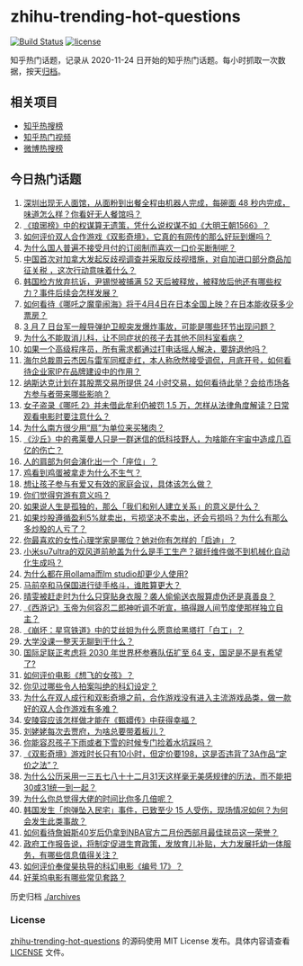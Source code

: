 # zhihu-trending-hot-questions

[![Build Status](https://github.com/justjavac/zhihu-trending-hot-questions/workflows/ci/badge.svg?branch=master)](https://github.com/justjavac/zhihu-trending-hot-questions/actions)
[![license](https://img.shields.io/github/license/justjavac/zhihu-trending-hot-questions)](https://github.com/justjavac/zhihu-trending-hot-questions/blob/master/LICENSE)

知乎热门话题，记录从 2020-11-24
日开始的知乎热门话题。每小时抓取一次数据，按天[归档](./archives)。

## 相关项目

- [知乎热搜榜](https://github.com/justjavac/zhihu-trending-top-search)
- [知乎热门视频](https://github.com/justjavac/zhihu-trending-hot-video)
- [微博热搜榜](https://github.com/justjavac/weibo-trending-hot-search)

## 今日热门话题

<!-- BEGIN -->
<!-- 最后更新时间 Sun Mar 09 2025 02:07:33 GMT+0800 (China Standard Time) -->

1. [深圳出现无人面馆，从面粉到出餐全程由机器人完成，每碗面 48 秒内完成，味道怎么样？你看好无人餐馆吗？](https://www.zhihu.com/question/14301481232)
1. [《琅琊榜》中的权谋算无遗策，凭什么说权谋不如《大明王朝1566》？](https://www.zhihu.com/question/13068101454)
1. [如何评价双人合作游戏《双影奇境》，它真的有网传的那么好玩到爆吗？](https://www.zhihu.com/question/14248242078)
1. [为什么国人普遍不接受月付的订阅制而喜欢一口价买断制呢？](https://www.zhihu.com/question/13807081699)
1. [中国首次对加拿大发起反歧视调查并采取反歧视措施，对自加进口部分商品加征关税 ，这次行动意味着什么？](https://www.zhihu.com/question/14383624170)
1. [韩国检方放弃抗诉，尹锡悦被捕满 52 天后被释放，被释放后他还有哪些权力？事件后续会怎样发展？](https://www.zhihu.com/question/14405984781)
1. [如何看待《哪吒之魔童闹海》将于4月4日在日本全国上映？在日本能收获多少票房？](https://www.zhihu.com/question/14344944262)
1. [3 月 7 日台军一艘导弹护卫舰突发爆炸事故，可能是哪些环节出现问题？](https://www.zhihu.com/question/14379470034)
1. [为什么不能取消儿科，让不同症状的孩子去其他不同科室看病？](https://www.zhihu.com/question/317089857)
1. [如果一个高级程序员，所有需求都通过打电话摇人解决，要辞退他吗？](https://www.zhihu.com/question/661032044)
1. [海尔总裁周云杰因与雷军同框走红，本人称欣然接受调侃，月底开号，如何看待企业家IP在品牌建设中的作用？](https://www.zhihu.com/question/14390839257)
1. [纳斯达克计划在其股票交易所提供 24 小时交易，如何看待此举？会给市场各方参与者带来哪些影响？](https://www.zhihu.com/question/14353216485)
1. [女子盗录《哪吒 2》并未借此牟利仍被罚 1.5 万，怎样从法律角度解读？日常观看电影时要注意什么？](https://www.zhihu.com/question/14096886935)
1. [为什么南方很少用“扇”为单位来买猪肉？](https://www.zhihu.com/question/13968004583)
1. [《沙丘》中的弗莱曼人只是一群迷信的低科技野人，为啥能在宇宙中造成几百亿的伤亡？](https://www.zhihu.com/question/13850694929)
1. [人的肩部为何会演化出一个「座位」？](https://www.zhihu.com/question/14168642418)
1. [鸡看到鸡蛋被拿走为什么不生气？](https://www.zhihu.com/question/24728044)
1. [想让孩子参与有爱又有效的家庭会议，具体该怎么做？](https://www.zhihu.com/question/12887808328)
1. [你们觉得穷游有意义吗？](https://www.zhihu.com/question/667179828)
1. [如果说人生是孤独的，那么「我们和别人建立关系」的意义是什么？](https://www.zhihu.com/question/11506105974)
1. [如果炒股遵循盈利5%就卖出，亏损坚决不卖出，还会亏损吗？为什么有那么多炒股的人亏了？](https://www.zhihu.com/question/813076069)
1. [你最喜欢的女性心理学家是哪位？她对你有怎样的「启迪」？](https://www.zhihu.com/question/13128067097)
1. [小米su7ultra的双风道前舱盖为什么是手工生产？碳纤维件做不到机械化自动化生成吗？](https://www.zhihu.com/question/14194713283)
1. [为什么都在用ollama而lm studio却更少人使用?](https://www.zhihu.com/question/654357364)
1. [马前卒和马保国进行徒手格斗，谁胜算更大？](https://www.zhihu.com/question/14237403102)
1. [晴雯被赶走时为什么只穿贴身衣服？袭人偷偷送衣服算虚伪还是真善良？](https://www.zhihu.com/question/14111873598)
1. [《西游记》玉帝为何容忍二郎神听调不听宣，搞得跟人间节度使那样独立自主？](https://www.zhihu.com/question/13597654356)
1. [《崩坏：星穹铁道》中的艾丝妲为什么愿意给黑塔打「白工」？](https://www.zhihu.com/question/607821708)
1. [大学没课一整天无聊到干什么？](https://www.zhihu.com/question/8608787262)
1. [国际足联正考虑将 2030 年世界杯参赛队伍扩至 64 支，国足是不是有希望了?](https://www.zhihu.com/question/14287911935)
1. [如何评价电影《想飞的女孩》？](https://www.zhihu.com/question/12119506983)
1. [你见过哪些令人拍案叫绝的科幻设定？](https://www.zhihu.com/question/286130359)
1. [为什么在双人成行和双影奇境之前，合作游戏没有进入主流游戏品类，做一款好的双人合作游戏有多难？](https://www.zhihu.com/question/14248207672)
1. [安陵容应该怎样做才能在《甄嬛传》中获得幸福？](https://www.zhihu.com/question/658046021)
1. [刘姥姥每次去贾府，为啥总要带着板儿？](https://www.zhihu.com/question/10721423474)
1. [你能容忍孩子下雨或者下雪的时候专门捡着水坑踩吗？](https://www.zhihu.com/question/13898050680)
1. [《双影奇境》游戏时长只有10小时，但定价要198，这是否违背了3A作品“定价之法”？](https://www.zhihu.com/question/14248193503)
1. [为什么公历采用一三五七八十十二月31天这样毫无美感规律的历法，而不能把30或31统一到一起？](https://www.zhihu.com/question/14348825868)
1. [为什么你总觉得大佬的时间比你多几倍呢？](https://www.zhihu.com/question/14172835223)
1. [韩国发生「炮弹坠入民宅」事件，已致至少 15 人受伤，现场情况如何？为何会发生此类事故？](https://www.zhihu.com/question/14204256962)
1. [如何看待詹姆斯40岁后仍拿到NBA官方二月份西部月最佳球员这一荣誉？](https://www.zhihu.com/question/14083472515)
1. [政府工作报告说，将制定促进生育政策，发放育儿补贴，大力发展托幼一体服务，有哪些信息值得关注？](https://www.zhihu.com/question/14105187564)
1. [如何评价奉俊昊执导的科幻电影《编号 17》？](https://www.zhihu.com/question/13849516516)
1. [好莱坞电影有哪些常见套路？](https://www.zhihu.com/question/559470375)

<!-- END -->

历史归档 [./archives](./archives)

### License

[zhihu-trending-hot-questions](https://github.com/justjavac/zhihu-trending-hot-questions)
的源码使用 MIT License 发布。具体内容请查看 [LICENSE](./LICENSE) 文件。
